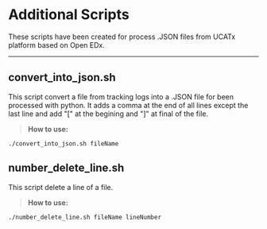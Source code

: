 Additional Scripts
===================


These scripts have been created for process .JSON files from UCATx platform based on Open EDx.


----------

<i class="icon-cog"></i>convert_into_json.sh
-------------

This script convert a file from tracking logs into a .JSON file for been processed with python.
It adds a comma at the end of all lines except the last line and add "[" at the begining and "]" at final of the file.

> **How to use:**
```
./convert_into_json.sh fileName
```



<i class="icon-cog"></i>number_delete_line.sh
-------------

This script delete a line of a file.

> **How to use:**
```
./number_delete_line.sh fileName lineNumber
```
